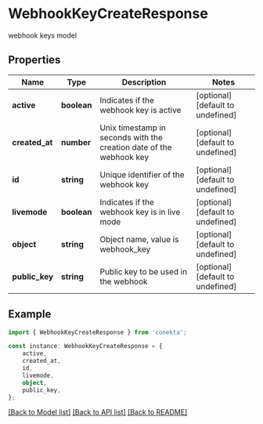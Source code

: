 # WebhookKeyCreateResponse

webhook keys model

## Properties

Name | Type | Description | Notes
------------ | ------------- | ------------- | -------------
**active** | **boolean** | Indicates if the webhook key is active | [optional] [default to undefined]
**created_at** | **number** | Unix timestamp in seconds with the creation date of the webhook key | [optional] [default to undefined]
**id** | **string** | Unique identifier of the webhook key | [optional] [default to undefined]
**livemode** | **boolean** | Indicates if the webhook key is in live mode | [optional] [default to undefined]
**object** | **string** | Object name, value is webhook_key | [optional] [default to undefined]
**public_key** | **string** | Public key to be used in the webhook | [optional] [default to undefined]

## Example

```typescript
import { WebhookKeyCreateResponse } from 'conekta';

const instance: WebhookKeyCreateResponse = {
    active,
    created_at,
    id,
    livemode,
    object,
    public_key,
};
```

[[Back to Model list]](../README.md#documentation-for-models) [[Back to API list]](../README.md#documentation-for-api-endpoints) [[Back to README]](../README.md)
